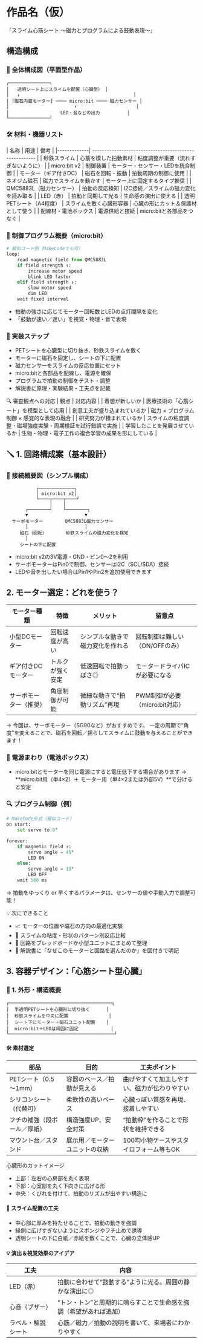 # 作品名（仮）

「スライム心筋シート ～磁力とプログラムによる鼓動表現～」

## 構造構成
### 🔹 全体構成図（平面型作品）

```
┌───────────────┐
│   透明シート上にスライムを配置（心臓型） │
│   ↓                                          │
│ [磁石内蔵モーター] ──── micro:bit ──── 磁力センサー │
│                        ↑                      │
│                   LED・音などの出力          │
└───────────────┘
```

### 🛠 材料・機器リスト
| 名称 | 用途 | 備考 |
|-------------| ------------------------------------------------------ | 
| 砂鉄スライム | 心筋を模した拍動素材 | 粘度調整が重要（流れすぎないように） | 
| micro:bit v2 | 制御装置 | モーター・センサー・LEDを統合制御 | 
| モーター（ギア付きDC） | 磁石を回転・振動 | 拍動周期の制御に使用 | 
| ネオジム磁石 | 磁力でスライムを動かす | モーター上に固定するタイプ推奨 | 
| QMC5883L（磁力センサー） | 拍動の反応検知 | I2C接続／スライムの磁力変化を読み取る | 
| LED（赤） | 拍動と同期して光る | 生命感の演出に使える | 
| 透明PETシート（A4程度） | スライムを敷く心臓形容器 | 心臓の形にカット＆保護材として使う | 
| 配線材・電池ボックス | 電源供給と接続 | micro:bitと各部品をつなぐ | 



### 🧠 制御プログラム概要（micro:bit）

```py
# 擬似コード例（MakeCodeでも可）
loop:
    read magnetic field from QMC5883L
    if field strength ↑:
        increase motor speed
        blink LED faster
    elif field strength ↓:
        slow motor speed
        dim LED
    wait fixed interval
```

- 拍動の強さに応じてモーター回転数とLEDの点灯間隔を変化
- 「鼓動が速い／遅い」を視覚・物理・音で表現

### 🎯 実装ステップ
- PETシートを心臓型に切り抜き、砂鉄スライムを敷く
- モーターに磁石を固定し、シートの下に配置
- 磁力センサーをスライムの反応位置にセット
- micro:bitと各部品を配線し、電源を確保
- プログラムで拍動の制御をテスト・調整
- 解説書に原理・実験結果・工夫点を記載

🔍 審査観点への対応
| 観点 | 対応内容 | 
| 着想が新しいか | 医療技術の「心筋シート」を模型として応用 | 
| 創意工夫が盛り込まれているか | 磁力 × プログラム制御 × 感覚的な表現の融合 | 
| 研究努力が積まれているか | スライムの粘度調整・磁場強度実験・周期検証を試行錯誤で実施 | 
| 学習したことを発展させているか | 生物・物理・電子工作の複合学習の成果を形にしている | 


## 🪛 1. 回路構成案（基本設計）
### 🧩 接続概要図（シンプル構成）
```
           ┌─────────────┐
           │ micro:bit v2│
           └────┬────┬────┘
                │    │
       ┌────────┘    └────────┐
       ▼                     ▼
  サーボモーター        QMC5883L磁力センサー
       │                     │
     磁石（回転）       砂鉄スライムの磁力変化を検知
       │
     シートの下に配置
```

- micro:bit v2の3V電源・GND・ピン0〜2を利用
- サーボモーターはPin0で制御、センサーはI2C（SCL/SDA）接続
- LEDや音を出したい場合はPin1やPin2を追加使用できます

## 2. モーター選定：どれを使う？

| モーター種類 | 特徴 | メリット | 留意点 | 
| ----------  | --- | ------- | ------ | 
| 小型DCモーター | 回転速度が高い | シンプルな動きで磁力変化を作れる | 回転制御は難しい（ON/OFFのみ） | 
| ギア付きDCモーター | トルクが強く安定 | 低速回転で拍動っぽさ◎ | モータードライバICが必要になる | 
| サーボモーター（推奨） | 角度制御が可能 | 微細な動きで“拍動リズム”再現 | PWM制御が必要（micro:bit対応） | 


→ 今回は、サーボモーター（SG90など）がおすすめです。
一定の周期で“角度”を変えることで、磁石を回転／揺らしてスライムに鼓動を与えることができます！

### 🔋 電源まわり（電池ボックス）
- micro:bitとモーターを同じ電源にすると電圧低下する場合があります
→ **micro:bit用（単4×2）＋ モーター用（単4×2または外部5V）**で分けると安定

### 🔍 プログラム制御（例）
```py
# MakeCode形式（擬似コード）
on start:
    set servo to 0°

forever:
    if magnetic field ↑:
        servo angle = 45°
        LED ON
    else:
        servo angle = 10°
        LED OFF
    wait 500 ms
```


→ 拍動をゆっくり or 早くするパラメータは、センサーの値や手動入力で調整可能！

💡 次にできること
- 📈 モーターの位置や磁石の方向の最適化実験
- 🧪 スライムの粘度・形状のパターン別反応比較
- 🔧 回路をブレッドボードか小型ユニットにまとめて整理
- 📄 解説書に「なぜこのモーターと回路を選んだのか」を図付きで明記

## 3. 容器デザイン：「心筋シート型心臓」
### 🎨 1. 外形・構造概要
```
┌──────────────────────────────────────┐
│  半透明PETシートを心臓形に切り抜く      │
│  砂鉄スライムを中央に配置               │
│  シート下にモーター＋磁石ユニット配置    │
│  micro:bit＋LEDは周囲に固定            │
└───────────────────────────────────────┘
```

#### 🛠 素材選定

| 部品 | 目的 | 工夫ポイント | 
| --- | ----- | ---------- |
| PETシート（0.5～1mm） | 容器のベース／拍動が見える | 曲げやすくて加工しやすい、磁力が伝わりやすい | 
| シリコンシート（代替可） | 柔軟性の高いベース | 心臓っぽい質感を再現、接着しやすい | 
| フチの補強（段ボール／厚紙） | 構造強度UP、安全対策 | “拍動枠”を作ることで形状を維持できる | 
| マウント台／スタンド | 展示用／モーターユニットの収納 | 100均小物ケースやスタイロフォーム等もOK | 

心臓形のカットイメージ
- 上部：左右の心房部を丸く表現
- 下部：心室部を丸く下向きに広げる形
- 中央：くびれを付けて、拍動のリズムが出やすい構造に

#### 🧪 スライム配置の工夫
- 中心部に厚みを持たせることで、拍動の動きを強調
- 縁側に広げすぎないようにスポンジやフチ止めで誘導
- 透明シートの下に白紙／赤紙を敷くことで、心臓の立体感UP

#### 💡 演出＆視覚効果のアイデア

| 工夫 | 内容 |
| ----- | ----|  
| LED（赤） | 拍動に合わせて“鼓動する”ように光る。周囲の静かな演出に◎ | 
| 心音（ブザー） | “トン・トン”と周期的に鳴らすことで生命感を強調（希望があれば追加） | 
| ラベル・解説シート | 心筋／磁力／拍動の説明を書いて、来場者にわかりやすく | 






